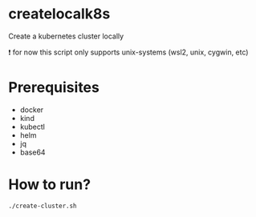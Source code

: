 # createlocalk8s

Create a kubernetes cluster locally

:exclamation: for now this script only supports unix-systems (wsl2, unix, cygwin, etc)

# Prerequisites

- docker
- kind
- kubectl
- helm
- jq
- base64

# How to run?

```bash
./create-cluster.sh
```

